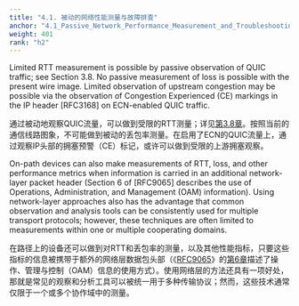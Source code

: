 ```yaml
---
title: "4.1. 被动的网络性能测量与故障排查"
anchor: "4.1_Passive_Network_Performance_Measurement_and_Troubleshooting"
weight: 401
rank: "h2"
---
```


Limited RTT measurement is possible by passive observation of QUIC traffic; see Section 3.8. No passive measurement of loss is possible with the present wire image. Limited observation of upstream congestion may be possible via the observation of Congestion Experienced (CE) markings in the IP header [RFC3168] on ECN-enabled QUIC traffic.

通过被动地观察QUIC流量，可以做到受限的RTT测量；详见[第3.8章](#3.8_Round_Trip_Time_RTT_Measurement)。按照当前的通信线路图象，不可能做到被动的丢包率测量。在启用了ECN的QUIC流量上，通过观察IP头部的拥塞预警（CE）标记，或许可以做到受限的上游拥塞观察。

On-path devices can also make measurements of RTT, loss, and other performance metrics when information is carried in an additional network-layer packet header (Section 6 of [RFC9065] describes the use of Operations, Administration, and Management (OAM) information). Using network-layer approaches also has the advantage that common observation and analysis tools can be consistently used for multiple transport protocols; however, these techniques are often limited to measurements within one or multiple cooperating domains.

在路径上的设备还可以做到对RTT和丢包率的测量，以及其他性能指标，只要这些指标的信息被携带于额外的网络层数据包头部（《[RFC9065](https://www.rfc-editor.org/info/rfc9065)》的[第6章](https://www.rfc-editor.org/rfc/rfc9065#section-6)描述了操作、管理与控制（OAM）信息的使用方式）。使用网络层的方法还具有一项好处，那就是常见的观察和分析工具可以被统一用于多种传输协议；然而，这些技术通常仅限于一个或多个协作域中的测量。
